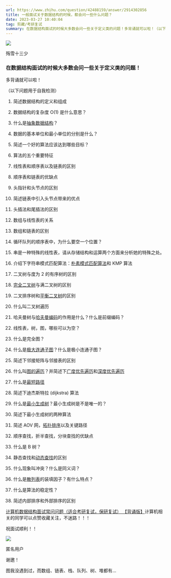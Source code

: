 ```yaml
---
url: https://www.zhihu.com/question/42488159/answer/2914302856
title: 一般面试关于数据结构的时候，都会问一些什么问题？
date: 2023-03-27 10:40:04
tag: 剪藏/考研复试
summary: 在数据结构面试的时候大多数会问一些关于定义类的问题！多背诵就可以啦！（以下问题用于自我检测）1.简述…
---
```

![](https://picx.zhimg.com/v2-4b6fbffc4df7db1bee0a1d8cfde4be57_l.jpg?source=1940ef5c)

殇雪十三少

### 在数据结构面试的时候大多数会问一些关于定义类的问题！

多背诵就可以啦！

（以下问题用于自我检测）

1. 简述数据结构的定义和组成

2. 数据结构的复杂度 O(1) 是什么意思？

3. 什么是[抽象数据结构](https://www.zhihu.com/search?q=%E6%8A%BD%E8%B1%A1%E6%95%B0%E6%8D%AE%E7%BB%93%E6%9E%84&search_source=Entity&hybrid_search_source=Entity&hybrid_search_extra=%7B%22sourceType%22%3A%22answer%22%2C%22sourceId%22%3A2914302856%7D)？

4. 数据的基本单位和最小单位的分别是什么？

5. 简述一个好的算法应该达到哪些目标？

6. 算法的五个重要特征

7. 线性表和顺序表以及链表的区别

8. 顺序表和链表的优缺点

9. 头指针和头节点的区别

10. 简述链表中引入头节点带来的优点

11. 头插法和尾插法的区别

12. 数组与线性表的关系

13. 数组和链表的区别

14. 循环队列的顺序表中，为什么要空一个位置？

15. 串是一种特殊的线性表，请从存储结构和运算两个方面来分析她的特殊之处。

16. 介绍下字符串模式匹配算法：[朴素模式匹配算法](https://www.zhihu.com/search?q=%E6%9C%B4%E7%B4%A0%E6%A8%A1%E5%BC%8F%E5%8C%B9%E9%85%8D%E7%AE%97%E6%B3%95&search_source=Entity&hybrid_search_source=Entity&hybrid_search_extra=%7B%22sourceType%22%3A%22answer%22%2C%22sourceId%22%3A2914302856%7D)和 KMP 算法

17. 二叉树与度为 2 的有序树的区别

18. [完全二叉树](https://www.zhihu.com/search?q=%E5%AE%8C%E5%85%A8%E4%BA%8C%E5%8F%89%E6%A0%91&search_source=Entity&hybrid_search_source=Entity&hybrid_search_extra=%7B%22sourceType%22%3A%22answer%22%2C%22sourceId%22%3A2914302856%7D)与满二叉树的区别

19. 二叉排序树和[平衡二叉树](https://www.zhihu.com/search?q=%E5%B9%B3%E8%A1%A1%E4%BA%8C%E5%8F%89%E6%A0%91&search_source=Entity&hybrid_search_source=Entity&hybrid_search_extra=%7B%22sourceType%22%3A%22answer%22%2C%22sourceId%22%3A2914302856%7D)的区别

20. 什么叫二叉树遍历

21. 哈夫曼树与[哈夫曼编码](https://www.zhihu.com/search?q=%E5%93%88%E5%A4%AB%E6%9B%BC%E7%BC%96%E7%A0%81&search_source=Entity&hybrid_search_source=Entity&hybrid_search_extra=%7B%22sourceType%22%3A%22answer%22%2C%22sourceId%22%3A2914302856%7D)的作用是什么？什么是前缀编码？

22. 线性表，树，图，哪些可以为空？

23. 什么是完全图？

24. 什么是[极大连通子图](https://www.zhihu.com/search?q=%E6%9E%81%E5%A4%A7%E8%BF%9E%E9%80%9A%E5%AD%90%E5%9B%BE&search_source=Entity&hybrid_search_source=Entity&hybrid_search_extra=%7B%22sourceType%22%3A%22answer%22%2C%22sourceId%22%3A2914302856%7D)？什么是极小连通子图？

25. 简述下邻接矩阵与邻接表的区别

26. 什么叫[图的遍历](https://www.zhihu.com/search?q=%E5%9B%BE%E7%9A%84%E9%81%8D%E5%8E%86&search_source=Entity&hybrid_search_source=Entity&hybrid_search_extra=%7B%22sourceType%22%3A%22answer%22%2C%22sourceId%22%3A2914302856%7D)？并简述下[广度优先遍历](https://www.zhihu.com/search?q=%E5%B9%BF%E5%BA%A6%E4%BC%98%E5%85%88%E9%81%8D%E5%8E%86&search_source=Entity&hybrid_search_source=Entity&hybrid_search_extra=%7B%22sourceType%22%3A%22answer%22%2C%22sourceId%22%3A2914302856%7D)和[深度优先遍历](https://www.zhihu.com/search?q=%E6%B7%B1%E5%BA%A6%E4%BC%98%E5%85%88%E9%81%8D%E5%8E%86&search_source=Entity&hybrid_search_source=Entity&hybrid_search_extra=%7B%22sourceType%22%3A%22answer%22%2C%22sourceId%22%3A2914302856%7D)

27. 什么是[最短路径](https://www.zhihu.com/search?q=%E6%9C%80%E7%9F%AD%E8%B7%AF%E5%BE%84&search_source=Entity&hybrid_search_source=Entity&hybrid_search_extra=%7B%22sourceType%22%3A%22answer%22%2C%22sourceId%22%3A2914302856%7D)

28. 简述下迪杰斯特拉 (dijkstra) 算法

29. 什么是[最小生成树](https://www.zhihu.com/search?q=%E6%9C%80%E5%B0%8F%E7%94%9F%E6%88%90%E6%A0%91&search_source=Entity&hybrid_search_source=Entity&hybrid_search_extra=%7B%22sourceType%22%3A%22answer%22%2C%22sourceId%22%3A2914302856%7D)？最小生成树是不是唯一的？

30. 简述下最小生成树的两种算法

31. 简述 AOV 网，[拓扑排序](https://www.zhihu.com/search?q=%E6%8B%93%E6%89%91%E6%8E%92%E5%BA%8F&search_source=Entity&hybrid_search_source=Entity&hybrid_search_extra=%7B%22sourceType%22%3A%22answer%22%2C%22sourceId%22%3A2914302856%7D)以及关键路径

32. 顺序查找，折半查找，分块查找的优缺点

33. 什么是 B 树？

34. 静态查找和[动态查找](https://www.zhihu.com/search?q=%E5%8A%A8%E6%80%81%E6%9F%A5%E6%89%BE&search_source=Entity&hybrid_search_source=Entity&hybrid_search_extra=%7B%22sourceType%22%3A%22answer%22%2C%22sourceId%22%3A2914302856%7D)的区别

35. 什么现象叫冲突？什么是同义词？

36. 什么是[散列表](https://www.zhihu.com/search?q=%E6%95%A3%E5%88%97%E8%A1%A8&search_source=Entity&hybrid_search_source=Entity&hybrid_search_extra=%7B%22sourceType%22%3A%22answer%22%2C%22sourceId%22%3A2914302856%7D)的装填因子？有什么特点？

37. 什么是算法的稳定性？

38. 简述内部排序和外部排序的区别

[计算机数据结构面试常问问题（适合考研复试，保研复试） 【背诵版】](https://zhuanlan.zhihu.com/p/609224548)计算机相关的同学可以点赞收藏关注，不迷路！！！

祝面试顺利！！

![](https://picx.zhimg.com/v2-d41c2ceaed8f51999522f903672a521f_l.jpg?source=1940ef5c)

匿名用户

谢邀！

图我没遇到过，而数组、链表、栈、队列、树、堆都有...